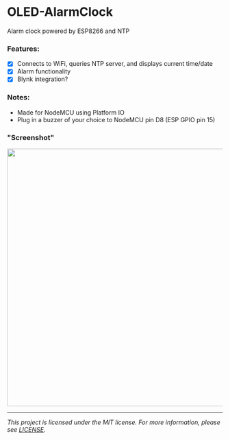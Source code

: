 # OLED-AlarmClock
Alarm clock powered by ESP8266 and NTP

### Features:

- [x] Connects to WiFi, queries NTP server, and displays current time/date
- [x] Alarm functionality
- [x] Blynk integration?

### Notes:

- Made for NodeMCU using Platform IO
- Plug in a buzzer of your choice to NodeMCU pin D8 (ESP GPIO pin 15)

### "Screenshot"

<img src="https://cdn.discordapp.com/attachments/486266126129430562/804248242891784202/IMG_20210127_231427.jpg" width="600">

---

*This project is licensed under the MIT license. For more information, please see [LICENSE](./LICENSE.md).*
